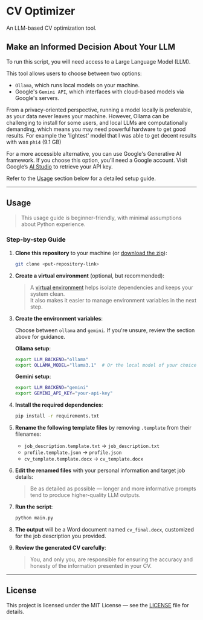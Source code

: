 # CV Optimizer

An LLM-based CV optimization tool.

## Make an Informed Decision About Your LLM

To run this script, you will need access to a Large Language Model (LLM).

This tool allows users to choose between two options:

- `Ollama`, which runs local models on your machine.
- Google's `Gemini API`, which interfaces with cloud-based models via Google's servers.

From a privacy-oriented perspective, running a model locally is preferable, as your data never leaves your machine. However, Ollama can be challenging to install for some users, and local LLMs are computationally demanding, which means you may need powerful hardware to get good results. For example the 'lightest' model that I was able to get decent results with was `phi4` (9.1 GB)

For a more accessible alternative, you can use Google's Generative AI framework. If you choose this option, you’ll need a Google account. Visit Google’s [AI Studio](https://aistudio.google.com/welcome) to retrieve your API key.

Refer to the [Usage](#usage) section below for a detailed setup guide.

---

## Usage

> This usage guide is beginner-friendly, with minimal assumptions about Python experience.

### Step-by-step Guide

1. **Clone this repository** to your machine (or [download the zip](https://github.com/your-repo-link)):

    ```bash
    git clone <put-repository-link>
    ```

2. **Create a virtual environment** (optional, but recommended):

    > A [virtual environment](https://python.land/virtual-environments/virtualenv) helps isolate dependencies and keeps your system clean.  
    > It also makes it easier to manage environment variables in the next step.

3. **Create the environment variables**:

    Choose between `ollama` and `gemini`. If you're unsure, review the section above for guidance.

    **Ollama setup**:

    ```bash
    export LLM_BACKEND="ollama"
    export OLLAMA_MODEL="llama3.1"  # Or the local model of your choice
    ```

    **Gemini setup**:

    ```bash
    export LLM_BACKEND="gemini"
    export GEMINI_API_KEY="your-api-key"
    ```

4. **Install the required dependencies**:

    ```bash
    pip install -r requirements.txt
    ```

5. **Rename the following template files** by removing `.template` from their filenames:
    - `job_description.template.txt` → `job_description.txt`
    - `profile.template.json` → `profile.json`
    - `cv_template.template.docx` → `cv_template.docx`

6. **Edit the renamed files** with your personal information and target job details:
    > Be as detailed as possible — longer and more informative prompts tend to produce higher-quality LLM outputs.

7. **Run the script**:

    ```bash
    python main.py
    ```

8. **The output** will be a Word document named `cv_final.docx`, customized for the job description you provided.

9. **Review the generated CV carefully**:
    > You, and only you, are responsible for ensuring the accuracy and honesty of the information presented in your CV.

---

## License

This project is licensed under the MIT License — see the [LICENSE](./LICENSE) file for details.
